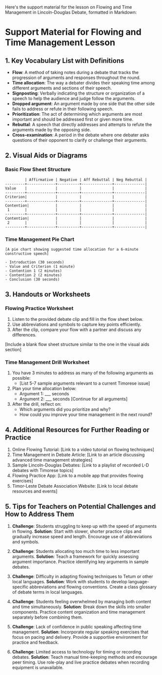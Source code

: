 Here's the support material for the lesson on Flowing and Time Management in Lincoln-Douglas Debate, formatted in Markdown:

# Support Material for Flowing and Time Management Lesson

## 1. Key Vocabulary List with Definitions

- **Flow**: A method of taking notes during a debate that tracks the progression of arguments and responses throughout the round.
- **Time allocation**: The way a debater divides their speaking time among different arguments and sections of their speech.
- **Signposting**: Verbally indicating the structure or organization of a speech to help the audience and judge follow the arguments.
- **Dropped argument**: An argument made by one side that the other side fails to address or refute in their following speech.
- **Prioritization**: The act of determining which arguments are most important and should be addressed first or given more time.
- **Rebuttal**: A speech that directly addresses and attempts to refute the arguments made by the opposing side.
- **Cross-examination**: A period in the debate where one debater asks questions of their opponent to clarify or challenge their arguments.

## 2. Visual Aids or Diagrams

### Basic Flow Sheet Structure

```
         | Affirmative | Negative | Aff Rebuttal | Neg Rebuttal |
---------+-------------+----------+--------------+--------------|
Value    |             |          |              |              |
---------+-------------+----------+--------------+--------------|
Criterion|             |          |              |              |
---------+-------------+----------+--------------+--------------|
Contention|            |          |              |              |
 1       |             |          |              |              |
---------+-------------+----------+--------------+--------------|
Contention|            |          |              |              |
 2       |             |          |              |              |
---------+-------------+----------+--------------+--------------|
```

### Time Management Pie Chart

```
[A pie chart showing suggested time allocation for a 6-minute constructive speech]

- Introduction (30 seconds)
- Value and Criterion (1 minute)
- Contention 1 (2 minutes)
- Contention 2 (2 minutes)
- Conclusion (30 seconds)
```

## 3. Handouts or Worksheets

### Flowing Practice Worksheet

1. Listen to the provided debate clip and fill in the flow sheet below.
2. Use abbreviations and symbols to capture key points efficiently.
3. After the clip, compare your flow with a partner and discuss any differences.

[Include a blank flow sheet structure similar to the one in the visual aids section]

### Time Management Drill Worksheet

1. You have 3 minutes to address as many of the following arguments as possible:
   - [List 5-7 sample arguments relevant to a current Timorese issue]
2. Plan your time allocation below:
   - Argument 1: ___ seconds
   - Argument 2: ___ seconds
   [Continue for all arguments]
3. After the drill, reflect on:
   - Which arguments did you prioritize and why?
   - How could you improve your time management in the next round?

## 4. Additional Resources for Further Reading or Practice

1. Online Flowing Tutorial: [Link to a video tutorial on flowing techniques]
2. Time Management in Debate Article: [Link to an article discussing advanced time management strategies]
3. Sample Lincoln-Douglas Debates: [Link to a playlist of recorded L-D debates with Timorese topics]
4. Flowing Practice App: [Link to a mobile app that provides flowing exercises]
5. Timor-Leste Debate Association Website: [Link to local debate resources and events]

## 5. Tips for Teachers on Potential Challenges and How to Address Them

1. **Challenge**: Students struggling to keep up with the speed of arguments in flowing.
   **Solution**: Start with slower, shorter practice clips and gradually increase speed and length. Encourage use of abbreviations and symbols.

2. **Challenge**: Students allocating too much time to less important arguments.
   **Solution**: Teach a framework for quickly assessing argument importance. Practice identifying key arguments in sample debates.

3. **Challenge**: Difficulty in adapting flowing techniques to Tetum or other local languages.
   **Solution**: Work with students to develop language-specific abbreviations and flowing conventions. Create a class glossary of debate terms in local languages.

4. **Challenge**: Students feeling overwhelmed by managing both content and time simultaneously.
   **Solution**: Break down the skills into smaller components. Practice content organization and time management separately before combining them.

5. **Challenge**: Lack of confidence in public speaking affecting time management.
   **Solution**: Incorporate regular speaking exercises that focus on pacing and delivery. Provide a supportive environment for practice and feedback.

6. **Challenge**: Limited access to technology for timing or recording debates.
   **Solution**: Teach manual time-keeping methods and encourage peer timing. Use role-play and live practice debates when recording equipment is unavailable.